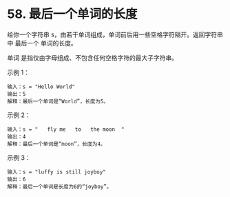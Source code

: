 # 58. 最后一个单词的长度

给你一个字符串 s，由若干单词组成，单词前后用一些空格字符隔开。返回字符串中 最后一个 单词的长度。

单词 是指仅由字母组成、不包含任何空格字符的最大子字符串。

示例 1：

```
输入：s = "Hello World"
输出：5
解释：最后一个单词是“World”，长度为5。
```

示例 2：

```
输入：s = "   fly me   to   the moon  "
输出：4
解释：最后一个单词是“moon”，长度为4。
```

示例 3：

```
输入：s = "luffy is still joyboy"
输出：6
解释：最后一个单词是长度为6的“joyboy”。
```

